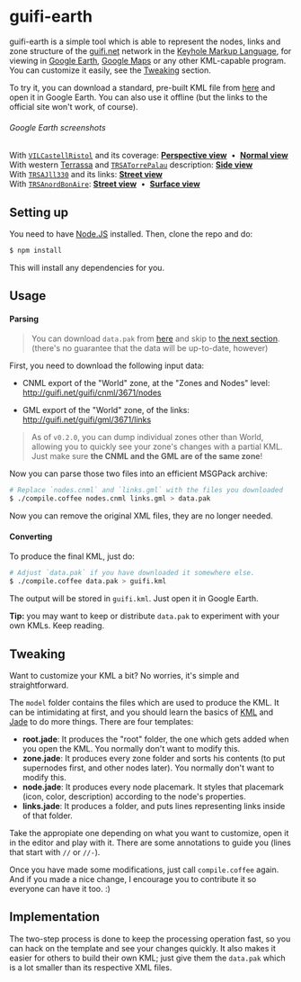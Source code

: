 # guifi-earth

guifi-earth is a simple tool which is able to represent the nodes, links and
zone structure of the [guifi.net](http://guifi.net/en) network in the [Keyhole
Markup Language][kml], for viewing in [Google Earth][google-earth], [Google
Maps][google-maps] or any other KML-capable program. You can customize it
easily, see the [Tweaking](#tweaking) section.

To try it, you can download a standard, pre-built KML file from [here][dl-kml]
and open it in Google Earth. You can also use it offline (but the links to the
official site won't work, of course).

###### Google Earth screenshots
With [`VILCastellRistol`](http://guifi.net/node/38759) and its coverage:
  [**Perspective view**](http://i.imgur.com/6hNzVkN.jpg)
  &nbsp;•&nbsp;
  [**Normal view**](http://i.imgur.com/LQCVsKv.jpg)  
With western [Terrassa](http://guifi.net/Terrassa) and [`TRSATorrePalau`](http://guifi.net/node/21940) description:
  [**Side view**](http://i.imgur.com/ClDcaqg.jpg)  
With [`TRSAJll330`](http://guifi.net/node/38737) and its links:
  [**Street view**](http://i.imgur.com/Ld1eX8Y.jpg)  
With [`TRSAnordBonAire`](http://guifi.net/node/50109):
  [**Street view**](http://i.imgur.com/ffdrk1k.jpg)
  &nbsp;•&nbsp;
  [**Surface view**](http://i.imgur.com/axf7eLc.jpg)



## Setting up

You need to have [Node.JS][node] installed. Then, clone the repo and do:

```bash
$ npm install
```

This will install any dependencies for you.


## Usage

#### Parsing

> You can download `data.pak` from [here][dl-pak] and skip to [the next
> section](#converting). (there's no guarantee that the data will be
> up-to-date, however)

First, you need to download the following input data:

  - CNML export of the "World" zone, at the "Zones and Nodes" level:
    http://guifi.net/guifi/cnml/3671/nodes
  
  - GML export of the "World" zone, of the links:
    http://guifi.net/guifi/gml/3671/links

> As of `v0.2.0`, you can dump individual zones other than World, allowing
> you to quickly see your zone's changes with a partial KML. Just make
> sure **the CNML and the GML are of the same zone**!

Now you can parse those two files into an efficient MSGPack archive:

```bash
# Replace `nodes.cnml` and `links.gml` with the files you downloaded
$ ./compile.coffee nodes.cnml links.gml > data.pak
```

Now you can remove the original XML files, they are no longer needed.

#### Converting

To produce the final KML, just do:

```bash
# Adjust `data.pak` if you have downloaded it somewhere else.
$ ./compile.coffee data.pak > guifi.kml
```

The output will be stored in `guifi.kml`. Just open it in Google Earth.

**Tip:** you may want to keep or distribute `data.pak` to experiment with
your own KMLs. Keep reading.


## Tweaking

Want to customize your KML a bit? No worries, it's simple and straightforward.

The `model` folder contains the files which are used to produce the KML. It
can be intimidating at first, and you should learn the basics of [KML][kml]
and [Jade][jade] to do more things. There are four templates:

 * **root.jade**: It produces the "root" folder, the one which gets added when
   you open the KML. You normally don't want to modify this.
 * **zone.jade**: It produces every zone folder and sorts his contents (to put
   supernodes first, and other nodes later). You normally don't want to modify
   this.
 * **node.jade**: It produces every node placemark. It styles that placemark
   (icon, color, description) according to the node's properties.
 * **links.jade**: It produces a folder, and puts lines representing links
   inside of that folder.

Take the appropiate one depending on what you want to customize, open it in
the editor and play with it. There are some annotations to guide you (lines
that start with `//` or `//-`).

Once you have made some modifications, just call `compile.coffee` again. And if
you made a nice change, I encourage you to contribute it so everyone can have
it too. :)


## Implementation

The two-step process is done to keep the processing operation fast, so you
can hack on the template and see your changes quickly. It also makes it easier
for others to build their own KML; just give them the `data.pak` which is a lot
smaller than its respective XML files.



[dl-kml]: https://raw.github.com/jmendeth/guifi-earth-builds/master/guifi.kmz "Pre-built, compressed KML file"
[dl-pak]: https://raw.github.com/jmendeth/guifi-earth-builds/master/data.pak.lzma "Compressed data.pak archive"

[kml]: https://developers.google.com/kml/documentation "KML documentation"
[google-earth]: http://earth.google.com "Google Earth"
[google-maps]:  http://maps.google.com "Google Maps"

[node]: http://nodejs.org "The Node.JS platform"
[xml2js]: https://github.com/Leonidas-from-XIV/node-xml2js "xml2js Node.JS module"
[jade]: http://jade-lang.com "The Jade templating engine"
